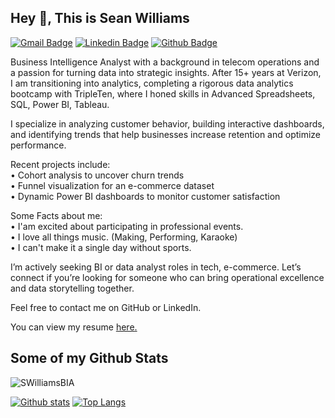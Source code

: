 ## Hey 👋, This is Sean Williams
[![Gmail Badge](https://img.shields.io/badge/-sswilliams_73@yahoo.com-c14438?style=flat&logo=Gmail&logoColor=white&link=mailto:sswilliams_73@yahoo.com)](mailto:sswilliams_73@yahoo.com) 
[![Linkedin Badge](https://img.shields.io/badge/-seanswilliamsmba-0072b1?style=flat&logo=Linkedin&logoColor=white&link=https://www.linkedin.com/in/seanswilliamsmba/)](https://www.linkedin.com/in/seanswilliamsmba/) [![Github Badge](https://img.shields.io/badge/-SWilliamsBIA-grey?style=flat&logo=github&logoColor=white&link=https://github.com/SWilliamsBIA/)](https://www.github.com/SWilliamsBIA/) <p align='left'>Business Intelligence Analyst with a background in telecom operations and a passion for turning data into strategic insights. After 15+ years at Verizon, I am transitioning into analytics, completing a rigorous data analytics bootcamp with TripleTen, where I honed skills in Advanced Spreadsheets, SQL, Power BI, Tableau.

I specialize in analyzing customer behavior, building interactive dashboards, and identifying trends that help businesses increase retention and optimize performance. 

Recent projects include:  
• Cohort analysis to uncover churn trends  
• Funnel visualization for an e-commerce dataset  
• Dynamic Power BI dashboards to monitor customer satisfaction  

Some Facts about me:  
• I'am excited about participating in professional events.  
• I love all things music. (Making, Performing, Karaoke)  
• I can't make it a single day without sports.

I’m actively seeking BI or data analyst roles in tech, e-commerce. Let’s connect if you’re looking for someone who can bring operational excellence and data storytelling together.

Feel free to contact me on GitHub or LinkedIn.</p><p align='left'> You can view my resume <a href='https://docs.google.com/document/d/1hQ9gzKuU7h0ErPRhv-X6HCgfn_lFjPZokF3jPTACwWE/edit?usp=sharing ' target=_blank><u>here</u>.</a></p>
## Some of my Github Stats
<p align=left> <img src=https://komarev.com/ghpvc/?username=SWilliamsBIA alt=SWilliamsBIA /> </p>

[![Github stats](https://github-readme-stats.vercel.app/api?username=SWilliamsBIA&show_icons=true&include_all_commits=true)](https://github.com/SWilliamsBIA/github-readme-stats)
[![Top Langs](https://github-readme-stats.vercel.app/api/top-langs/?username=SWilliamsBIA&layout=compact)](https://github.com/SWilliamsBIA/github-readme-stats)
